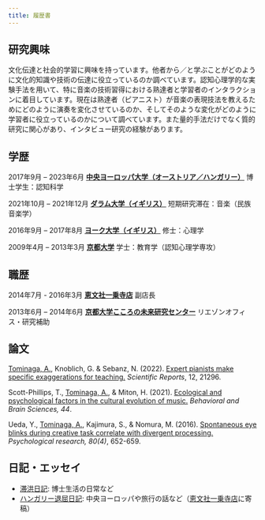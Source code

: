 ```yaml
---
title: 履歴書
---
```


## 研究興味
文化伝達と社会的学習に興味を持っています。他者から／と学ぶことがどのように文化的知識や技術の伝達に役立っているのか調べています。認知心理学的な実験手法を用いて、特に音楽の技術習得における熟達者と学習者のインタラクションに着目しています。現在は熟達者（ピアニスト）が音楽の表現技法を教えるためにどのように演奏を変化させているのか、そしてそのような変化がどのように学習者に役立っているのかについて調べています。また量的手法だけでなく質的研究に関心があり、インタビュー研究の経験があります。

## 学歴
2017年9月 – 2023年6月
[**中央ヨーロッパ大学（オーストリア／ハンガリー）**](https://www.ceu.edu/)
博士学生：認知科学

2021年10月 – 2021年12月
[**ダラム大学（イギリス）**](https://www.durham.ac.uk/homepage/)
短期研究滞在：音楽（民族音楽学）

2016年9月 – 2017年8月
[**ヨーク大学（イギリス）**](https://www.york.ac.uk/)
修士：心理学

2009年4月 – 2013年3月
[**京都大学**](http://www.kyoto-u.ac.jp/ja)
学士：教育学（認知心理学専攻）

## 職歴
2014年7月 - 2016年3月
[**恵文社一乗寺店**](https://www.keibunsha-books.com/)
副店長

2013年6月 – 2014年6月
[**京都大学こころの未来研究センター**](http://kokoro.kyoto-u.ac.jp/en2/)
リエゾンオフィス・研究補助

## 論文
<u>Tominaga, A.</u>, Knoblich, G. & Sebanz, N. (2022). [Expert pianists make specific exaggerations for teaching.](https://doi.org/10.1038/s41598-022-25711-3) *Scientific Reports*, 12, 21296.

Scott-Phillips, T., <u>Tominaga, A.</u>, & Miton, H. (2021). [Ecological and psychological factors in the cultural evolution of music.](https://www.cambridge.org/core/journals/behavioral-and-brain-sciences/article/ecological-and-psychological-factors-in-the-cultural-evolution-of-music/63F95E8B81B9C5543D1189BD0649C894) *Behavioral and Brain Sciences, 44*.

Ueda, Y., <u>Tominaga, A.</u>, Kajimura, S., & Nomura, M. (2016). [Spontaneous eye blinks during creative task correlate with divergent processing.](https://doi.org/10.1007/s00426-015-0665-x) *Psychological research, 80(4)*, 652-659.

## 日記・エッセイ
- [滞洪日記](https://note.com/atsukotominaga): 博士生活の日常など
- [ハンガリー退屈日記](https://note.com/acukor): 中央ヨーロッパや旅行の話など（[恵文社一乗寺店](http://www.keibunsha-store.com/)に寄稿）
